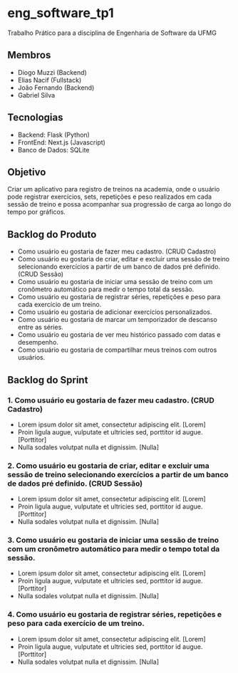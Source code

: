 # eng_software_tp1
Trabalho Prático para a disciplina de Engenharia de Software da UFMG

## Membros
- Diogo Muzzi (Backend)
- Elias Nacif (Fullstack)
- João Fernando (Backend)
- Gabriel Silva

## Tecnologias
- Backend: Flask (Python)
- FrontEnd: Next.js (Javascript)
- Banco de Dados: SQLite

## Objetivo
Criar um aplicativo para registro de treinos na academia, onde o usuário pode registrar exercícios, sets, repetições e peso realizados em cada sessão de treino e possa acompanhar sua progressão de carga ao longo do tempo por gráficos. 

## Backlog do Produto
- Como usuário eu gostaria de fazer meu cadastro. (CRUD Cadastro)
- Como usuário eu gostaria de criar, editar e excluir uma sessão de treino selecionando exercícios a partir de um banco de dados pré definido. (CRUD Sessão)
- Como usuário eu gostaria de iniciar uma sessão de treino com um cronômetro automático para medir o tempo total da sessão.
- Como usuário eu gostaria de registrar séries, repetições e peso para cada exercício de um treino.
- Como usuário eu gostaria de adicionar exercícios personalizados.
- Como usuário eu gostaria de marcar um temporizador de descanso entre as séries.
- Como usuário eu gostaria de ver meu histórico passado com datas e desempenho.
- Como usuário eu gostaria de compartilhar meus treinos com outros usuários.

## Backlog do Sprint
### 1. Como usuário eu gostaria de fazer meu cadastro. (CRUD Cadastro)
* Lorem ipsum dolor sit amet, consectetur adipiscing elit. [Lorem]
* Proin ligula augue, vulputate et ultricies sed, porttitor id augue. [Porttitor]
* Nulla sodales volutpat nulla et dignissim. [Nulla]

### 2. Como usuário eu gostaria de criar, editar e excluir uma sessão de treino selecionando exercícios a partir de um banco de dados pré definido. (CRUD Sessão)
* Lorem ipsum dolor sit amet, consectetur adipiscing elit. [Lorem]
* Proin ligula augue, vulputate et ultricies sed, porttitor id augue. [Porttitor]
* Nulla sodales volutpat nulla et dignissim. [Nulla]

### 3. Como usuário eu gostaria de iniciar uma sessão de treino com um cronômetro automático para medir o tempo total da sessão.
* Lorem ipsum dolor sit amet, consectetur adipiscing elit. [Lorem]
* Proin ligula augue, vulputate et ultricies sed, porttitor id augue. [Porttitor]
* Nulla sodales volutpat nulla et dignissim. [Nulla]

### 4. Como usuário eu gostaria de registrar séries, repetições e peso para cada exercício de um treino.
* Lorem ipsum dolor sit amet, consectetur adipiscing elit. [Lorem]
* Proin ligula augue, vulputate et ultricies sed, porttitor id augue. [Porttitor]
* Nulla sodales volutpat nulla et dignissim. [Nulla]
